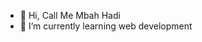 - 👋 Hi, Call Me Mbah Hadi
- 🌱 I’m currently learning web development

<!---
mbahhadi-class/mbahhadi-class is a ✨ special ✨ repository because its `README.md` (this file) appears on your GitHub profile.
You can click the Preview link to take a look at your changes.
--->
